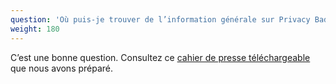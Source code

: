 ```yaml
---
question: 'Où puis-je trouver de l’information générale sur Privacy Badger pour un article que j’écris ?'
weight: 180
---
```


C’est une bonne question. Consultez ce [cahier de presse téléchargeable](/files/pb_journalist_1_pager.pdf) que nous avons préparé.
